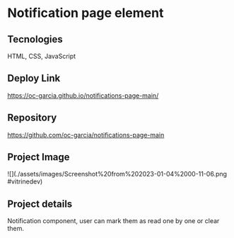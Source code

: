 # Notification page element

## Tecnologies 
HTML, CSS, JavaScript

## Deploy Link
https://oc-garcia.github.io/notifications-page-main/

## Repository
https://github.com/oc-garcia/notifications-page-main

## Project Image
![](./assets/images/Screenshot%20from%202023-01-04%2000-11-06.png #vitrinedev)

## Project details
Notification component, user can mark them as read one by one or clear them. 